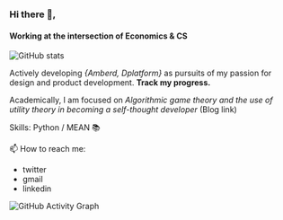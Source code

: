 ### Hi there 👋,
#### Working at the intersection of Economics & CS
![GitHub stats](https://github-readme-stats.vercel.app/api?username=aivan33&show_icons=true)  

Actively developing *{Amberd, Dplatform}* as pursuits of my passion for design and product development. **Track my progress.**

Academically, I am focused on *Algorithmic game theory and the use of utility theory in becoming a self-thought developer* (Blog link)

Skills: Python / MEAN 📚

📫 How to reach me:
- twitter
- gmail
- linkedin

![GitHub Activity Graph](https://activity-graph.herokuapp.com/graph?username=aivan33)  

